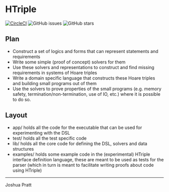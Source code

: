 # HTriple

[![CircleCI](https://img.shields.io/circleci/project/github/Cypher1/HTriple.svg)](https://circleci.com/gh/Cypher1/HTriple/tree/master) ![GitHub issues](https://img.shields.io/github/issues/Cypher1/HTriple.svg) ![GitHub stars](https://img.shields.io/github/stars/Cypher1/HTriple.svg?style=social)


## Plan

- Construct a set of logics and forms that can represent statements and requirements
- Write some simple (proof of concept) solvers for them
- Use these solvers and representations to construct and find missing requirements in systems of Hoare triples
- Write a domain specific language that constructs these Hoare triples and building small programs out of them
- Use the solvers to prove properties of the small programs (e.g. memory safety, termination/non-termination, use of IO, etc.) where it is possible to do so.

## Layout

- app/ holds all the code for the executable that can be used for experimenting with the DSL
- test/ holds all the test specific code
- lib/ holds all the core code for defining the DSL, solvers and data structures
- examples/ holds some example code in the (experimental) HTriple interface definition language, these are meant to be used as tests for the parser (which in turn is meant to facilitate writing proofs about code using HTriple)

----
Joshua Pratt
